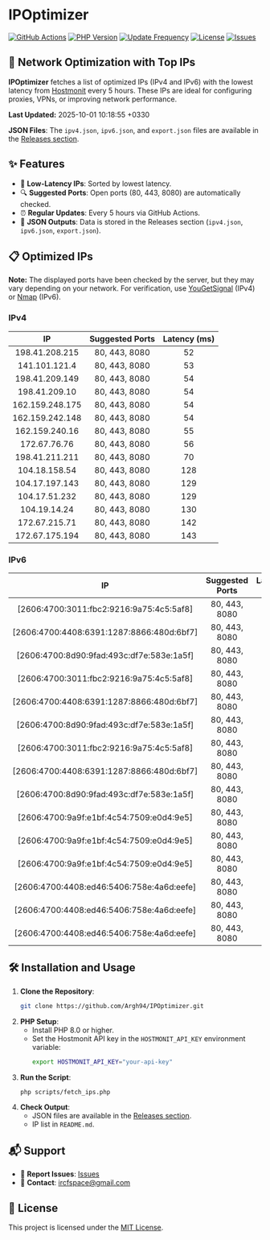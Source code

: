 # IPOptimizer

[![GitHub Actions](https://github.com/Argh94/IPOptimizer/workflows/IPOptimizer/badge.svg)](https://github.com/Argh94/IPOptimizer/actions)
[![PHP Version](https://img.shields.io/badge/PHP-8.0-blue)](https://www.php.net)
[![Update Frequency](https://img.shields.io/badge/Updates-Every%205%20Hours-green)](https://github.com/Argh94/IPOptimizer)
[![License](https://img.shields.io/badge/License-MIT-yellow)](https://opensource.org/licenses/MIT)
[![Issues](https://img.shields.io/github/issues/Argh94/IPOptimizer)](https://github.com/Argh94/IPOptimizer/issues)

## 🚀 Network Optimization with Top IPs

**IPOptimizer** fetches a list of optimized IPs (IPv4 and IPv6) with the lowest latency from [Hostmonit](https://hostmonit.com/) every 5 hours. These IPs are ideal for configuring proxies, VPNs, or improving network performance.

**Last Updated:** 2025-10-01 10:18:55 +0330

**JSON Files**: The `ipv4.json`, `ipv6.json`, and `export.json` files are available in the [Releases section](https://github.com/Argh94/IPOptimizer/releases).

## ✨ Features
- 📡 **Low-Latency IPs**: Sorted by lowest latency.
- 🔍 **Suggested Ports**: Open ports (80, 443, 8080) are automatically checked.
- ⏰ **Regular Updates**: Every 5 hours via GitHub Actions.
- 📄 **JSON Outputs**: Data is stored in the Releases section (`ipv4.json`, `ipv6.json`, `export.json`).

## 📋 Optimized IPs

**Note:** The displayed ports have been checked by the server, but they may vary depending on your network. For verification, use [YouGetSignal](https://www.yougetsignal.com/tools/open-ports/) (IPv4) or [Nmap](https://nmap.org/) (IPv6).

### IPv4
| IP | Suggested Ports | Latency (ms) |
|:---:|:---------------:|:------------:|
| 198.41.208.215 | 80, 443, 8080 | 52 |
| 141.101.121.4 | 80, 443, 8080 | 53 |
| 198.41.209.149 | 80, 443, 8080 | 54 |
| 198.41.209.10 | 80, 443, 8080 | 54 |
| 162.159.248.175 | 80, 443, 8080 | 54 |
| 162.159.242.148 | 80, 443, 8080 | 54 |
| 162.159.240.16 | 80, 443, 8080 | 55 |
| 172.67.76.76 | 80, 443, 8080 | 56 |
| 198.41.211.211 | 80, 443, 8080 | 70 |
| 104.18.158.54 | 80, 443, 8080 | 128 |
| 104.17.197.143 | 80, 443, 8080 | 129 |
| 104.17.51.232 | 80, 443, 8080 | 129 |
| 104.19.14.24 | 80, 443, 8080 | 130 |
| 172.67.215.71 | 80, 443, 8080 | 142 |
| 172.67.175.194 | 80, 443, 8080 | 143 |

### IPv6
| IP | Suggested Ports | Latency (ms) |
|:---:|:---------------:|:------------:|
| [2606:4700:3011:fbc2:9216:9a75:4c5:5af8] | 80, 443, 8080 | 3 |
| [2606:4700:4408:6391:1287:8866:480d:6bf7] | 80, 443, 8080 | 3 |
| [2606:4700:8d90:9fad:493c:df7e:583e:1a5f] | 80, 443, 8080 | 3 |
| [2606:4700:3011:fbc2:9216:9a75:4c5:5af8] | 80, 443, 8080 | 3 |
| [2606:4700:4408:6391:1287:8866:480d:6bf7] | 80, 443, 8080 | 3 |
| [2606:4700:8d90:9fad:493c:df7e:583e:1a5f] | 80, 443, 8080 | 3 |
| [2606:4700:3011:fbc2:9216:9a75:4c5:5af8] | 80, 443, 8080 | 3 |
| [2606:4700:4408:6391:1287:8866:480d:6bf7] | 80, 443, 8080 | 3 |
| [2606:4700:8d90:9fad:493c:df7e:583e:1a5f] | 80, 443, 8080 | 3 |
| [2606:4700:9a9f:e1bf:4c54:7509:e0d4:9e5] | 80, 443, 8080 | 4 |
| [2606:4700:9a9f:e1bf:4c54:7509:e0d4:9e5] | 80, 443, 8080 | 4 |
| [2606:4700:9a9f:e1bf:4c54:7509:e0d4:9e5] | 80, 443, 8080 | 4 |
| [2606:4700:4408:ed46:5406:758e:4a6d:eefe] | 80, 443, 8080 | 12 |
| [2606:4700:4408:ed46:5406:758e:4a6d:eefe] | 80, 443, 8080 | 12 |
| [2606:4700:4408:ed46:5406:758e:4a6d:eefe] | 80, 443, 8080 | 12 |

## 🛠️ Installation and Usage
1. **Clone the Repository**:
   ```bash
   git clone https://github.com/Argh94/IPOptimizer.git
   ```
2. **PHP Setup**:
   - Install PHP 8.0 or higher.
   - Set the Hostmonit API key in the `HOSTMONIT_API_KEY` environment variable:
     ```bash
     export HOSTMONIT_API_KEY="your-api-key"
     ```
3. **Run the Script**:
   ```bash
   php scripts/fetch_ips.php
   ```
4. **Check Output**:
   - JSON files are available in the [Releases section](https://github.com/Argh94/IPOptimizer/releases).
   - IP list in `README.md`.

## 📬 Support
- 🐛 **Report Issues**: [Issues](https://github.com/Argh94/IPOptimizer/issues)
- 📧 **Contact**: [ircfspace@gmail.com](mailto:ircfspace@gmail.com)

## 📄 License
This project is licensed under the [MIT License](https://github.com/Argh94/HandWave/blob/main/LICENCE).
